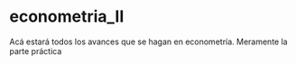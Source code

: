 # econometria_II
Acá estará todos los avances que se hagan en econometría. Meramente la parte práctica
